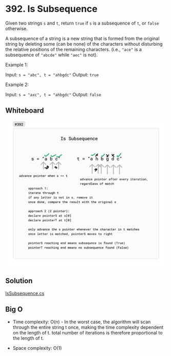 # 392. Is Subsequence

Given two strings `s` and `t`, return `true` if `s` is a subsequence of `t`, or `false` otherwise.

A subsequence of a string is a new string that is formed from the original string by deleting some (can be none) of the characters without disturbing the relative positions of the remaining characters. (i.e., `"ace"` is a subsequence of `"abcde"` while `"aec"` is not).

Example 1:

Input: `s = "abc", t = "ahbgdc"`
Output: `true`


Example 2:

Input: `s = "axc", t = "ahbgdc"`
Output: `false`

## Whiteboard

![IsSubsequence](./img/IsSubsequence.png)

## Solution

[IsSubsequence.cs](../LeetCode/IsSubsequence.cs)

## Big O

- Time complexity: O(n) - In the worst case, the algorithm will scan through the entire string t once, making the time complexity dependent on the length of t. total number of iterations is therefore proportional to the length of t.

- Space complexity: O(1)